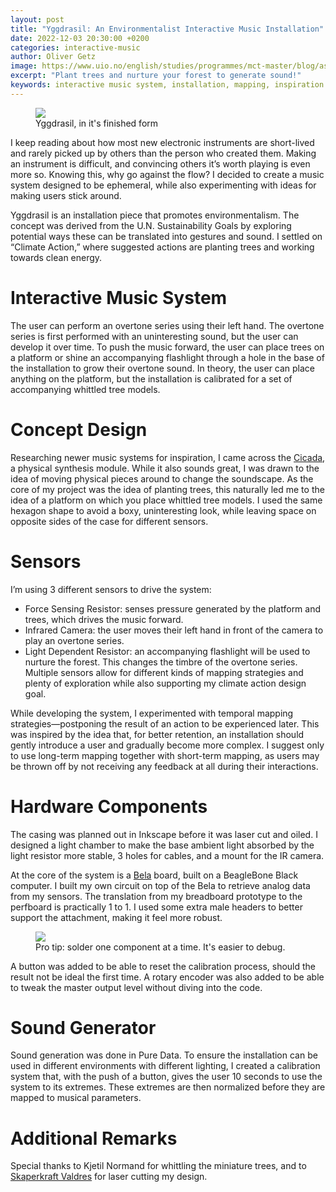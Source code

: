 ```yaml
---
layout: post
title: "Yggdrasil: An Environmentalist Interactive Music Installation"
date: 2022-12-03 20:30:00 +0200
categories: interactive-music
author: Oliver Getz
image: https://www.uio.no/english/studies/programmes/mct-master/blog/assets/image/2022_12_03_olivegr_yggdrasil_thumb.jpg
excerpt: "Plant trees and nurture your forest to generate sound!"
keywords: interactive music system, installation, mapping, inspiration
---
```

<figure>
   <img
      src="https://www.uio.no/english/studies/programmes/mct-master/blog/assets/image/2022_12_03_olivegr_yggdrasil_finished.jpg"
   />
   <figcaption>Yggdrasil, in it's finished form</figcaption>
</figure>

I keep reading about how most new electronic instruments are short-lived and rarely picked up by
others than the person who created them. Making an instrument is difficult, and convincing others it’s
worth playing is even more so. Knowing this, why go against the flow? I decided to create a music
system designed to be ephemeral, while also experimenting with ideas for making users stick around.

Yggdrasil is an installation piece that promotes environmentalism. The concept was derived from the
U.N. Sustainability Goals by exploring potential ways these can be translated into gestures and sound. I
settled on “Climate Action,” where suggested actions are planting trees and working towards clean
energy.

# Interactive Music System
The user can perform an overtone series using their left hand. The overtone series is first performed
with an uninteresting sound, but the user can develop it over time. To push the music forward, the user
can place trees on a platform or shine an accompanying flashlight through a hole in the base of the
installation to grow their overtone sound. In theory, the user can place anything on the platform, but
the installation is calibrated for a set of accompanying whittled tree models.

# Concept Design
Researching newer music systems for inspiration, I came across the
[Cicada](https://www.youtube.com/watch?v=uUAyattrP1Y), a physical synthesis module. While it also
sounds great, I was drawn to the idea of moving physical pieces around to change the soundscape. As
the core of my project was the idea of planting trees, this naturally led me to the idea of a platform on
which you place whittled tree models. I used the same hexagon shape to avoid a boxy, uninteresting
look, while leaving space on opposite sides of the case for different sensors.

# Sensors
I’m using 3 different sensors to drive the system:
- Force Sensing Resistor: senses pressure generated by the platform and trees, which drives the
music forward.
- Infrared Camera: the user moves their left hand in front of the camera to play an overtone
series.
- Light Dependent Resistor: an accompanying flashlight will be used to nurture the forest. This
changes the timbre of the overtone series.
Multiple sensors allow for different kinds of mapping strategies and plenty of exploration while also
supporting my climate action design goal.

While developing the system, I experimented with temporal mapping strategies—postponing the result
of an action to be experienced later. This was inspired by the idea that, for better retention, an
installation should gently introduce a user and gradually become more complex. I suggest only to use
long-term mapping together with short-term mapping, as users may be thrown off by not receiving any
feedback at all during their interactions.

# Hardware Components
The casing was planned out in Inkscape before it was laser cut and oiled. I designed a light chamber to
make the base ambient light absorbed by the light resistor more stable, 3 holes for cables, and a mount
for the IR camera.

At the core of the system is a [Bela](https://bela.io/) board, built on a BeagleBone Black computer. I
built my own circuit on top of the Bela to retrieve analog data from my sensors. The translation from my
breadboard prototype to the perfboard is practically 1 to 1. I used some extra male headers to better
support the attachment, making it feel more robust.

<figure>
  <img src="https://www.uio.no/english/studies/programmes/mct-master/blog/assets/image/2022_12_03_olivegr_yggdrasil_circuit.jpg" />
  <figcaption>Pro tip: solder one component at a time. It's easier to debug.</figcaption>
</figure>

A button was added to be able to reset the calibration process, should the result not be ideal the first
time. A rotary encoder was also added to be able to tweak the master output level without diving into
the code.

# Sound Generator
Sound generation was done in Pure Data. To ensure the installation can be used in different
environments with different lighting, I created a calibration system that, with the push of a button, gives
the user 10 seconds to use the system to its extremes. These extremes are then normalized before they
are mapped to musical parameters.

# Additional Remarks
Special thanks to Kjetil Normand for whittling the miniature trees, and to [Skaperkraft
Valdres](https://www.skaperkraftvaldres.no/) for laser cutting my design.

